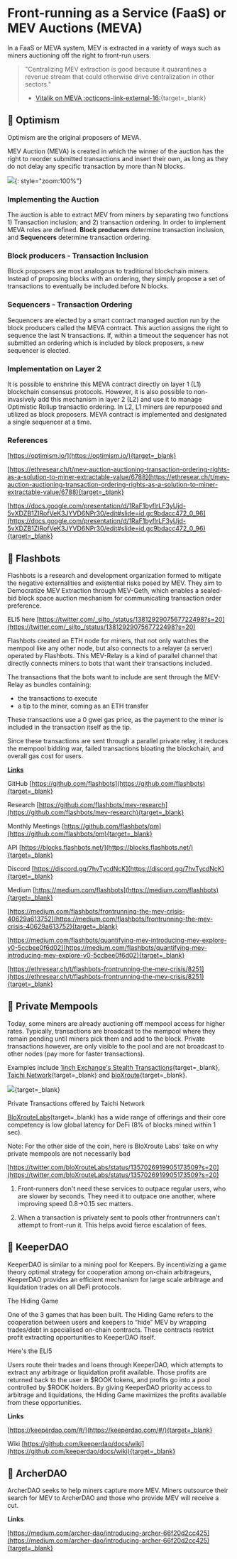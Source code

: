 # Front-running as a Service (FaaS) or MEV Auctions (MEVA)

In a FaaS or MEVA system, MEV is extracted in a variety of ways such as miners auctioning off the right to front-run users.

> "Centralizing MEV extraction is good because it quarantines a revenue stream that could otherwise drive centralization in other sectors."
> - [Vitalik on MEVA :octicons-link-external-16:][vitalik-meva]{target=_blank}

## :robot: Optimism

Optimism are the original proposers of MEVA.

MEV Auction (MEVA) is created in which the winner of the auction has the right to reorder submitted transactions and insert their own, as long as they do not delay any specific transaction by more than N blocks.

![](/assets/mev_auction.png){: style="zoom:100%"}

### Implementing the Auction

The auction is able to extract MEV from miners by separating two functions 1) Transaction inclusion; and 2) transaction ordering. In order to implement MEVA roles are defined. **Block producers** determine transaction inclusion, and **Sequencers** determine transaction ordering.

### Block producers - Transaction Inclusion

Block proposers are most analogous to traditional blockchain miners. Instead of proposing blocks with an ordering, they simply propose a set of transactions to eventually be included before N blocks.

### Sequencers - Transaction Ordering

Sequencers are elected by a smart contract managed auction run by the block producers called the MEVA contract. This auction assigns the right to sequence the last N transactions. If, within a timeout the sequencer has not submitted an ordering which is included by block proposers, a new sequencer is elected.

### Implementation on Layer 2

It is possible to enshrine this MEVA contract directly on layer 1 (L1) blockchain consensus protocols. However, it is also possible to non-invasively add this mechanism in layer 2 (L2) and use it to manage Optimistic Rollup transactio ordering. In L2, L1 miners are repurposed and utilized as block proposers. MEVA contract is implemented and designated a single sequencer at a time.

### References

[https://optimism.io/](https://optimism.io/){target=_blank}

[https://ethresear.ch/t/mev-auction-auctioning-transaction-ordering-rights-as-a-solution-to-miner-extractable-value/6788](https://ethresear.ch/t/mev-auction-auctioning-transaction-ordering-rights-as-a-solution-to-miner-extractable-value/6788){target=_blank}

[https://docs.google.com/presentation/d/1RaF1byflrLF3yUjd-5vXDZB1ZIRofVeK3JYVD6NPr30/edit#slide=id.gc9bdacc472_0_96](https://docs.google.com/presentation/d/1RaF1byflrLF3yUjd-5vXDZB1ZIRofVeK3JYVD6NPr30/edit#slide=id.gc9bdacc472_0_96){target=_blank}

## :robot: Flashbots

Flashbots is a research and development organization formed to mitigate the negative externalities and existential risks posed by MEV. They aim to Democratize MEV Extraction through MEV-Geth, which enables a sealed-bid block space auction mechanism for communicating transaction order preference.

ELI5 here [https://twitter.com/_silto_/status/1381292907567722498?s=20](https://twitter.com/_silto_/status/1381292907567722498?s=20)

Flashbots created an ETH node for miners, that not only watches the mempool like any other node, but also connects to a relayer (a server) operated by Flashbots. This MEV-Relay is a kind of parallel channel that directly connects miners to bots that want their transactions included.

The transactions that the bots want to include are sent through the MEV-Relay as bundles containing:

- the transactions to execute
- a tip to the miner, coming as an ETH transfer

These transactions use a 0 gwei gas price, as the payment to the miner is included in the transaction itself as the tip.

Since these transactions are sent through a parallel private relay, it reduces the mempool bidding war, failed transactions bloating the blockchain, and overall gas cost for users.

**<u>Links</u>**

GitHub [https://github.com/flashbots](https://github.com/flashbots){target=_blank}

Research [https://github.com/flashbots/mev-research](https://github.com/flashbots/mev-research){target=_blank}

Monthly Meetings [https://github.com/flashbots/pm](https://github.com/flashbots/pm){target=_blank}

API [https://blocks.flashbots.net/](https://blocks.flashbots.net/){target=_blank}

Discord [https://discord.gg/7hvTycdNcK](https://discord.gg/7hvTycdNcK){target=_blank}

Medium [https://medium.com/flashbots](https://medium.com/flashbots){target=_blank}

[https://medium.com/flashbots/frontrunning-the-mev-crisis-40629a613752](https://medium.com/flashbots/frontrunning-the-mev-crisis-40629a613752){target=_blank}

[https://medium.com/flashbots/quantifying-mev-introducing-mev-explore-v0-5ccbee0f6d02](https://medium.com/flashbots/quantifying-mev-introducing-mev-explore-v0-5ccbee0f6d02){target=_blank}

[https://ethresear.ch/t/flashbots-frontrunning-the-mev-crisis/8251](https://ethresear.ch/t/flashbots-frontrunning-the-mev-crisis/8251){target=_blank}

## :robot: Private Mempools

Today, some miners are already auctioning off mempool access for higher rates. Typically, transactions are broadcast to the mempool where they remain pending until miners pick them and add to the block. Private transactions however, are only visible to the pool and are not broadcast to other nodes (pay more for faster transactions).

Examples include [1inch Exchange's Stealth Transactions](https://help.1inch.io/en/articles/4695716-what-are-stealth-transactions-and-how-they-work){target=_blank}, [Taichi Network](https://taichi.network/){target=_blank} and [bloXroute](https://bloxroute.com/){target=_blank}.

![](/assets/private_mempools.png){target=_blank}

Private Transactions offered by Taichi Network

[BloXrouteLabs](https://bloxroute.com/){target=_blank} has a wide range of offerings and their core competency is low global latency for DeFi (8% of blocks mined within 1 sec).

Note: For the other side of the coin, here is BloXroute Labs' take on why private mempools are not necessarily bad

[https://twitter.com/bloXrouteLabs/status/1357026919905173509?s=20](https://twitter.com/bloXrouteLabs/status/1357026919905173509?s=20)

1. Front-runners don't need these services to outpace regular users, who are slower by seconds. They need it to outpace one another, where improving speed 0.8->0.15 sec matters.

2. When a transaction is privately sent to pools other frontrunners can't attempt to front-run it. This helps avoid fierce escalation of fees.

## :robot: KeeperDAO

KeeperDAO is similar to a mining pool for Keepers. By incentivizing a game theory optimal strategy for cooperation among on-chain arbitrageurs, KeeperDAO provides an efficient mechanism for large scale arbitrage and liquidation trades on all DeFi protocols.

The Hiding Game 

One of the 3 games that has been built. The Hiding Game refers to the cooperation between users and keepers to “hide” MEV by wrapping trades/debt in specialised on-chain contracts. These contracts restrict profit extracting opportunities to KeeperDAO itself.

Here's the ELI5

Users route their trades and loans through KeeperDAO, which attempts to extract any arbitrage or liquidation profit available. Those profits are returned back to the user in $ROOK tokens, and profits go into a pool controlled by $ROOK holders. By giving KeeperDAO priority access to arbitrage and liquidations, the Hiding Game maximizes the profits available from these opportunities.

**Links**

[https://keeperdao.com/#/](https://keeperdao.com/#/){target=_blank}

Wiki [https://github.com/keeperdao/docs/wiki](https://github.com/keeperdao/docs/wiki){target=_blank}

## :robot: ArcherDAO

ArcherDAO seeks to help miners capture more MEV. Miners outsource their search for MEV to ArcherDAO and those who provide MEV will receive a cut.

**Links**

[https://medium.com/archer-dao/introducing-archer-66f20d2cc425](https://medium.com/archer-dao/introducing-archer-66f20d2cc425){target=_blank}



[vitalik-meva]: https://medium.com/@VitalikButerin/i-feel-like-this-post-is-addressing-an-argument-that-isnt-the-actual-argument-that-mev-auction-b3c5e8fc1021
